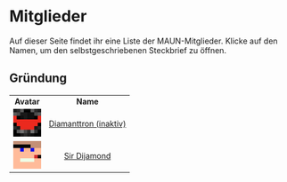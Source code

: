# Mitglieder
Auf dieser Seite findet ihr eine Liste der MAUN-Mitglieder. Klicke auf den Namen, um den selbstgeschriebenen Steckbrief zu öffnen.

## Gründung
<p align="center">
<table>
    <tr>
        <td align="center" valign="middle"><b>Avatar</b></td>
        <td align="center" valign="middle"><b>Name</b></td>
    </tr>
    <tr>
        <td align="center" valign="middle"><img src="Face/Diamanttron.png" width="50"></td>
        <td align="center" valign="middle"><a href="https://themaun.github.io/Mitglieder/Diamanttron">Diamanttron (inaktiv)</a></td>
    </tr>
        <td align="center" valign="middle"><img src="Face/Sir_Dijamond.png" width="50"></td>
        <td align="center" valign="middle"><a href="https://themaun.github.io/Mitglieder/Sir_Dijamond">Sir Dijamond</a></td>
    <tr>
    </tr>
</table>
</p>
